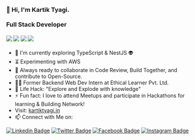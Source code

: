 <h3 align="left">
  <br>👋 Hi, I'm Kartik Tyagi.</br>
  <br> Full Stack Developer
</h3> 

   ####      ![](https://img.shields.io/badge/Web%20Development-%3C%2F%3E-brightgreen) ![](https://img.shields.io/badge/NodeJS-%3C%2F%3E-blue) ![](https://img.shields.io/badge/Backend-%3C%2F%3E-blueviolet) ![](https://img.shields.io/badge/Cloud%20Deployement-%3A%5E-informational)

- :telescope: I'm currently exploring TypeScript & NestJS :alien:
- :hourglass_flowing_sand: Experimenting with AWS
- :microscope: Always ready to collaborate in Code Review, Build Together, and contribute to Open-Source.
- :man_technologist: Former Backend Web Dev Intern at Ethical Learner Pvt. Ltd.
- :dart: Life Hack: "Explore and Explode with knowledge" 
- :zap: Fun fact: I love to attend Meetups and participate in Hackathons for learning & Building Network!
- Visit: [kartiktyagi.in](https://genialkartik.github.io)
- :mailbox: Connect with Me on: <br>

[![Linkedin Badge](https://img.shields.io/badge/-@geniakartik-blue?style=flat-square&logo=Linkedin&logoColor=white&link=https://www.linkedin.com/in/genial-kartik/)](https://www.linkedin.com/in/genial-kartik/) [![Twitter Badge](https://img.shields.io/badge/-@genialkartik-1ca0f1?style=flat-square&labelColor=1ca0f1&logo=twitter&logoColor=white&link=https://twitter.com/genialkartik)](https://twitter.com/genialkartik) [![Facebook Badge](https://img.shields.io/badge/-@genialkartik-3b5998?style=flat-square&labelColor=3b5998&logo=facebook&logoColor=white&link=https://www.facebook.com/genialkartik)](https://www.facebook.com/genialkartik) [![Instagram Badge](https://img.shields.io/badge/-@genialkartik-D7008A?style=flat-square&labelColor=D7008A&logo=Instagram&logoColor=white&link=https://www.instagram.com/genialkartik/)](https://www.instagram.com/genialkartik/)
